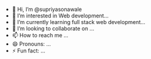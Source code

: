 - 👋 Hi, I’m @supriyasonawale
- 👀 I’m interested in Web development...
- 🌱 I’m currently learning full stack web development...
- 💞️ I’m looking to collaborate on ...
- 📫 How to reach me ...
- 😄 Pronouns: ...
- ⚡ Fun fact: ...

<!---
supriyasonawale/supriyasonawale is a ✨ special ✨ repository because its `README.md` (this file) appears on your GitHub profile.
You can click the Preview link to take a look at your changes.
--->
